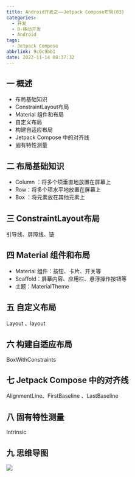```yaml
---
title: Android开发之——Jetpack Compose布局(03)
categories:
  - 开发
  - D-移动开发
  - Android
tags:
  - Jetpack Compose
abbrlink: 9c0c9bb1
date: 2022-11-14 08:37:32
---
```

## 一 概述

* 布局基础知识
* ConstraintLayout布局
* Material 组件和布局
* 自定义布局
* 构建自适应布局
* Jetpack Compose 中的对齐线
* 固有特性测量

<!--more-->

## 二 布局基础知识

* Column ：将多个项垂直地放置在屏幕上
* Row：将多个项水平地放置在屏幕上
* Box ：将元素放在其他元素上

## 三 ConstraintLayout布局

引导线、屏障线、链

## 四 Material 组件和布局

* Material 组件：按钮、卡片、开关等
* Scaffold：屏幕内容、应用栏、悬浮操作按钮等
* 主题：MaterialTheme 

## 五 自定义布局

Layout 、layout 

## 六 构建自适应布局

 BoxWithConstraints

## 七  Jetpack Compose 中的对齐线

AlignmentLine、FirstBaseline 、LastBaseline 

## 八 固有特性测量

Intrinsic

## 九 思维导图
![][1]


[1]:https://cdn.staticaly.com/gh/PGzxc/CDN/master/blog-android/Jetpack-Compose-03.png